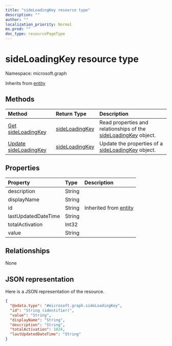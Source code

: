```yaml
---
title: "sideLoadingKey resource type"
description: ""
author: ""
localization_priority: Normal
ms.prod: ""
doc_type: resourcePageType
---
```


# sideLoadingKey resource type


Namespace: microsoft.graph




Inherits from [entity](../resources/entity.md)

## Methods
|Method|Return Type|Description|
|:---|:---|:---|
|[Get sideLoadingKey](../api/sideloadingkey-get.md)|[sideLoadingKey](../resources/sideloadingkey.md)|Read properties and relationships of the [sideLoadingKey](../resources/sideloadingkey.md) object.|
|[Update sideLoadingKey](../api/sideloadingkey-update.md)|[sideLoadingKey](../resources/sideloadingkey.md)|Update the properties of a [sideLoadingKey](../resources/sideloadingkey.md) object.|

## Properties
|Property|Type|Description|
|:---|:---|:---|
|description|String||
|displayName|String||
|id|String| Inherited from [entity](../resources/entity.md)|
|lastUpdatedDateTime|String||
|totalActivation|Int32||
|value|String||

## Relationships
None

## JSON representation
Here is a JSON representation of the resource.
<!-- {
  "blockType": "resource",
  "keyProperty": "id",
  "@odata.type": "microsoft.graph.sideLoadingKey",
  "baseType": "microsoft.graph.entity",
  "openType": false
}
-->
``` json
{
  "@odata.type": "#microsoft.graph.sideLoadingKey",
  "id": "String (identifier)",
  "value": "String",
  "displayName": "String",
  "description": "String",
  "totalActivation": 1024,
  "lastUpdatedDateTime": "String"
}
```

